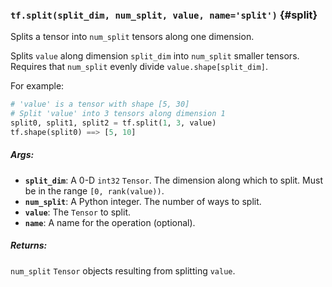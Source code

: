 ### `tf.split(split_dim, num_split, value, name='split')` {#split}

Splits a tensor into `num_split` tensors along one dimension.

Splits `value` along dimension `split_dim` into `num_split` smaller tensors.
Requires that `num_split` evenly divide `value.shape[split_dim]`.

For example:

```python
# 'value' is a tensor with shape [5, 30]
# Split 'value' into 3 tensors along dimension 1
split0, split1, split2 = tf.split(1, 3, value)
tf.shape(split0) ==> [5, 10]
```

##### Args:


*  <b>`split_dim`</b>: A 0-D `int32` `Tensor`. The dimension along which to split.
    Must be in the range `[0, rank(value))`.
*  <b>`num_split`</b>: A Python integer. The number of ways to split.
*  <b>`value`</b>: The `Tensor` to split.
*  <b>`name`</b>: A name for the operation (optional).

##### Returns:

  `num_split` `Tensor` objects resulting from splitting `value`.

